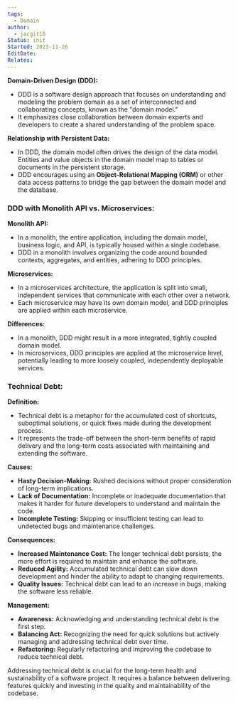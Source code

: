 ```yaml
---
tags:
  - Domain
author:
  - jacgit18
Status: init
Started: 2023-11-26
EditDate: 
Relates:
---
```

**Domain-Driven Design (DDD):**  
- DDD is a software design approach that focuses on understanding and modeling the problem domain as a set of interconnected and collaborating concepts, known as the "domain model."  
- It emphasizes close collaboration between domain experts and developers to create a shared understanding of the problem space.  
  
**Relationship with Persistent Data:**  
- In DDD, the domain model often drives the design of the data model. Entities and value objects in the domain model map to tables or documents in the persistent storage.  
- DDD encourages using an **Object-Relational Mapping (ORM)** or other data access patterns to bridge the gap between the domain model and the database.  
  
### DDD with Monolith API vs. Microservices:  
  
**Monolith API:**  
- In a monolith, the entire application, including the domain model, business logic, and API, is typically housed within a single codebase.  
- DDD in a monolith involves organizing the code around bounded contexts, aggregates, and entities, adhering to DDD principles.  
  
**Microservices:**  
- In a microservices architecture, the application is split into small, independent services that communicate with each other over a network.  
- Each microservice may have its own domain model, and DDD principles are applied within each microservice.  
  
**Differences:**  
- In a monolith, DDD might result in a more integrated, tightly coupled domain model.  
- In microservices, DDD principles are applied at the microservice level, potentially leading to more loosely coupled, independently deployable services.  
  
### Technical Debt:  
  
**Definition:**  
- Technical debt is a metaphor for the accumulated cost of shortcuts, suboptimal solutions, or quick fixes made during the development process.  
- It represents the trade-off between the short-term benefits of rapid delivery and the long-term costs associated with maintaining and extending the software.  
  
**Causes:**  
- **Hasty Decision-Making:** Rushed decisions without proper consideration of long-term implications.  
- **Lack of Documentation:** Incomplete or inadequate documentation that makes it harder for future developers to understand and maintain the code.  
- **Incomplete Testing:** Skipping or insufficient testing can lead to undetected bugs and maintenance challenges.  
  
**Consequences:**  
- **Increased Maintenance Cost:** The longer technical debt persists, the more effort is required to maintain and enhance the software.  
- **Reduced Agility:** Accumulated technical debt can slow down development and hinder the ability to adapt to changing requirements.  
- **Quality Issues:** Technical debt can lead to an increase in bugs, making the software less reliable.  
  
**Management:**  
- **Awareness:** Acknowledging and understanding technical debt is the first step.  
- **Balancing Act:** Recognizing the need for quick solutions but actively managing and addressing technical debt over time.  
- **Refactoring:** Regularly refactoring and improving the codebase to reduce technical debt.  
  
Addressing technical debt is crucial for the long-term health and sustainability of a software project. It requires a balance between delivering features quickly and investing in the quality and maintainability of the codebase.
